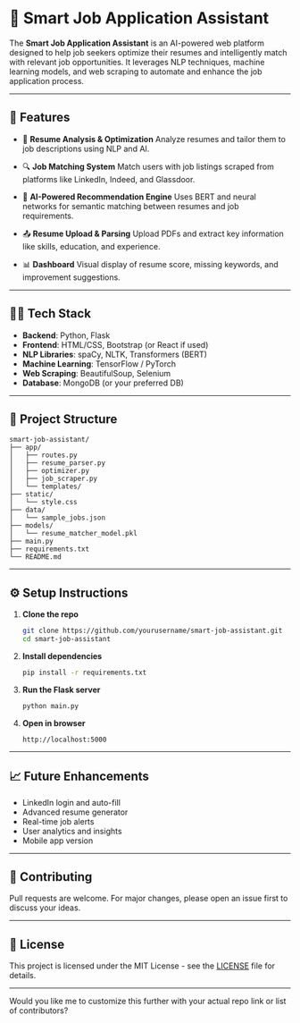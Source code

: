 # 💼 Smart Job Application Assistant

The **Smart Job Application Assistant** is an AI-powered web platform designed to help job seekers optimize their resumes and intelligently match with relevant job opportunities. It leverages NLP techniques, machine learning models, and web scraping to automate and enhance the job application process.

---

## 🚀 Features

* 📄 **Resume Analysis & Optimization**
  Analyze resumes and tailor them to job descriptions using NLP and AI.

* 🔍 **Job Matching System**
  Match users with job listings scraped from platforms like LinkedIn, Indeed, and Glassdoor.

* 🧠 **AI-Powered Recommendation Engine**
  Uses BERT and neural networks for semantic matching between resumes and job requirements.

* 📤 **Resume Upload & Parsing**
  Upload PDFs and extract key information like skills, education, and experience.

* 📊 **Dashboard**
  Visual display of resume score, missing keywords, and improvement suggestions.

---

## 🧑‍💻 Tech Stack

* **Backend**: Python, Flask
* **Frontend**: HTML/CSS, Bootstrap (or React if used)
* **NLP Libraries**: spaCy, NLTK, Transformers (BERT)
* **Machine Learning**: TensorFlow / PyTorch
* **Web Scraping**: BeautifulSoup, Selenium
* **Database**: MongoDB (or your preferred DB)

---

## 📂 Project Structure

```
smart-job-assistant/
├── app/
│   ├── routes.py
│   ├── resume_parser.py
│   ├── optimizer.py
│   ├── job_scraper.py
│   └── templates/
├── static/
│   └── style.css
├── data/
│   └── sample_jobs.json
├── models/
│   └── resume_matcher_model.pkl
├── main.py
├── requirements.txt
└── README.md
```

---

## ⚙️ Setup Instructions

1. **Clone the repo**

   ```bash
   git clone https://github.com/yourusername/smart-job-assistant.git
   cd smart-job-assistant
   ```

2. **Install dependencies**

   ```bash
   pip install -r requirements.txt
   ```

3. **Run the Flask server**

   ```bash
   python main.py
   ```

4. **Open in browser**

   ```
   http://localhost:5000
   ```

---

## 📈 Future Enhancements

* LinkedIn login and auto-fill
* Advanced resume generator
* Real-time job alerts
* User analytics and insights
* Mobile app version

---

## 🤝 Contributing

Pull requests are welcome. For major changes, please open an issue first to discuss your ideas.

---

## 📜 License

This project is licensed under the MIT License - see the [LICENSE](LICENSE) file for details.

---

Would you like me to customize this further with your actual repo link or list of contributors?
